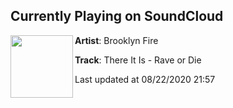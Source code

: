 ## Currently Playing on SoundCloud

[<img align="left" width="100" src="https://i1.sndcdn.com/artworks-000761174908-qfcaev-t50x50.jpg">](https://soundcloud.com/brooklynfire/there-it-is-rave-or-die)

**Artist**: Brooklyn Fire 

**Track**: There It Is - Rave or Die

Last updated at 08/22/2020 21:57
